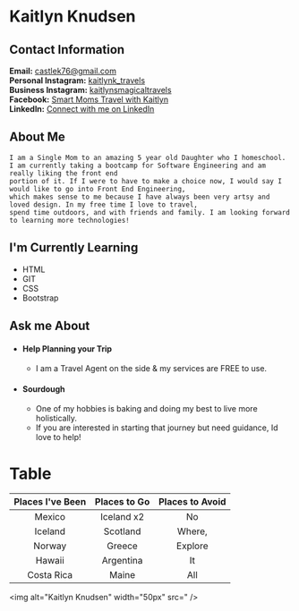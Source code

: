 # Kaitlyn Knudsen

## Contact Information <br/>
<b>Email:</b> castlek76@gmail.com <br/>
<b>Personal Instagram:</b> [kaitlynk_travels](https://www.instagram.com/kaitlynk_travels/) <br/>
<b>Business Instagram:</b> [kaitlynsmagicaltravels](https://instagram.com/kaitlynsmagicaltravels?igshid=YTQwZjQ0NmI0OA==) <br/>
<b>Facebook:</b> [Smart Moms Travel with Kaitlyn](https://www.facebook.com/profile.php?id=100087946147156&mibextid=LQQJ4d) <br/>
<b>LinkedIn:</b> [Connect with me on LinkedIn](www.linkedin.com/in/kaitlyn-knudsen) <br/>

 ## About Me <br/>
    I am a Single Mom to an amazing 5 year old Daughter who I homeschool. 
    I am currently taking a bootcamp for Software Engineering and am really liking the front end
    portion of it. If I were to have to make a choice now, I would say I would like to go into Front End Engineering,
    which makes sense to me because I have always been very artsy and loved design. In my free time I love to travel,
    spend time outdoors, and with friends and family. I am looking forward to learning more technologies!
    
## I'm Currently Learning <br/>
- HTML
- GIT
- CSS
- Bootstrap

## Ask me About <br/>
- #### Help Planning your Trip
   - I am a Travel Agent on the side & my services are FREE to use.
- #### Sourdough
  - One of my hobbies is baking and doing my best to live more holistically. <br/>
  - If you are interested in starting that journey but need guidance, Id love to help!

# Table
Places I've Been | Places to Go | Places to Avoid
:------:|:-----:|:--------:
Mexico | Iceland x2 | No
Iceland | Scotland | Where,
Norway | Greece | Explore
Hawaii | Argentina | It
Costa Rica | Maine | All

<img alt="Kaitlyn Knudsen" width="50px" src=" />

<!--
**castlek76/castlek76** is a ✨ _special_ ✨ repository because its `README.md` (this file) appears on your GitHub profile.
